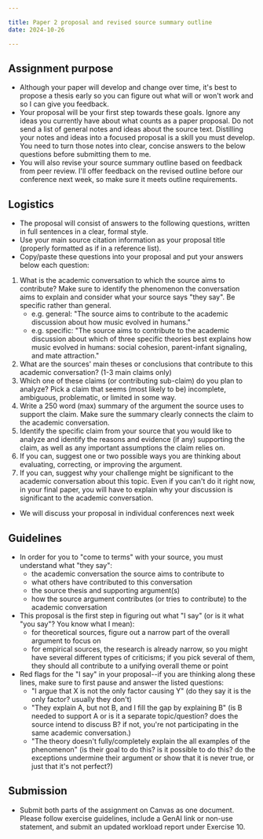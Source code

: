 ```yaml
---

title: Paper 2 proposal and revised source summary outline
date: 2024-10-26

---
```


## Assignment purpose

- Although your paper will develop and change over time, it's best to propose a thesis early so you can figure out what will or won't work and so I can give you feedback.
- Your proposal will be your first step towards these goals. Ignore any ideas you currently have about what counts as a paper proposal. Do not send a list of general notes and ideas about the source text. Distilling your notes and ideas into a focused proposal is a skill you must develop. You need to turn those notes into clear, concise answers to the below questions before submitting them to me.
- You will also revise your source summary outline based on feedback from peer review. I'll offer feedback on the revised outline before our conference next week, so make sure it meets outline requirements.

## Logistics

- The proposal will consist of answers to the following questions, written in full sentences in a clear, formal style.
- Use your main source citation information as your proposal title (properly formatted as if in a reference list).
- Copy/paste these questions into your proposal and put your answers below each question:

1. What is the academic conversation to which the source aims to contribute? Make sure to identify the phenomenon the conversation aims to explain and consider what your source says "they say". Be specific rather than general.
	- e.g. general: "The source aims to contribute to the academic discussion about how music evolved in humans."
	- e.g. specific: "The source aims to contribute to the academic discussion about which of three specific theories best explains how music evolved in humans: social cohesion, parent-infant signaling, and mate attraction."
2. What are the sources' main theses or conclusions that contribute to this academic conversation? (1-3 main claims only)
3. Which one of these claims (or contributing sub-claim) do you plan to analyze? Pick a claim that seems (most likely to be) incomplete, ambiguous, problematic, or limited in some way.
4. Write a 250 word (max) summary of the argument the source uses to support the claim. Make sure the summary clearly connects the claim to the academic conversation.
5. Identify the specific claim from your source that you would like to analyze and identify the reasons and evidence (if any) supporting the claim, as well as any important assumptions the claim relies on.
6. If you can, suggest one or two possible ways you are thinking about evaluating, correcting, or improving the argument.
7. If you can, suggest why your challenge might be significant to the academic conversation about this topic. Even if you can't do it right now, in your final paper, you will have to explain why your discussion is significant to the academic conversation.

- We will discuss your proposal in individual conferences next week

## Guidelines

- In order for you to "come to terms" with your source, you must understand what "they say":
	- the academic conversation the source aims to contribute to
	- what others have contributed to this conversation
	- the source thesis and supporting argument(s)
	- how the source argument contributes (or tries to contribute) to the academic conversation
- This proposal is the first step in figuring out what "I say" (or is it what "you say"? You know what I mean):
	- for theoretical sources, figure out a narrow part of the overall argument to focus on
	- for empirical sources, the research is already narrow, so you might have several different types of criticisms; if you pick several of them, they should all contribute to a unifying overall theme or point
- Red flags for the "I say" in your proposal--if you are thinking along these lines, make sure to first pause and answer the listed questions:
	- "I argue that X is not the only factor causing Y" (do they say it is the only factor? usually they don't)
	- "They explain A, but not B, and I fill the gap by explaining B" (is B needed to support A or is it a separate topic/question? does the source intend to discuss B? if not, you're not participating in the same academic conversation.)
	- "The theory doesn't fully/completely explain the all examples of the phenomenon" (is their goal to do this? is it possible to do this? do the exceptions undermine their argument or show that it is never true, or just that it's not perfect?)

## Submission

- Submit both parts of the assignment on Canvas as one document. Please follow exercise guidelines, include a GenAI link or non-use statement, and submit an updated workload report under Exercise 10.
